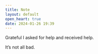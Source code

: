 ```yaml
---
title: Note
layout: default
open_heart: true
date: 2024-01-26 19:39
---
```


Grateful I asked for help and received help. 

It’s not all bad.
